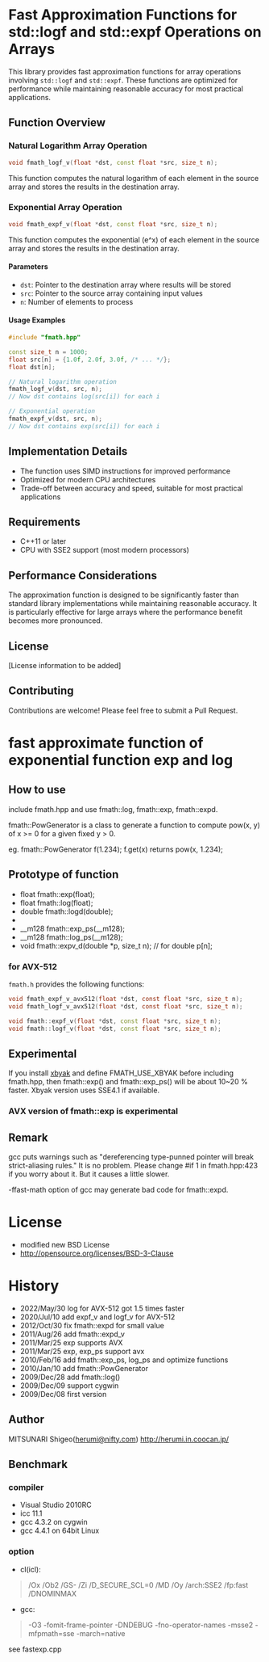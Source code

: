 # Fast Approximation Functions for std::logf and std::expf Operations on Arrays

This library provides fast approximation functions for array operations involving `std::logf` and `std::expf`. These functions are optimized for performance while maintaining reasonable accuracy for most practical applications.

## Function Overview

### Natural Logarithm Array Operation
```cpp
void fmath_logf_v(float *dst, const float *src, size_t n);
```

This function computes the natural logarithm of each element in the source array and stores the results in the destination array.

### Exponential Array Operation
```cpp
void fmath_expf_v(float *dst, const float *src, size_t n);
```

This function computes the exponential (e^x) of each element in the source array and stores the results in the destination array.

#### Parameters
- `dst`: Pointer to the destination array where results will be stored
- `src`: Pointer to the source array containing input values
- `n`: Number of elements to process

#### Usage Examples
```cpp
#include "fmath.hpp"

const size_t n = 1000;
float src[n] = {1.0f, 2.0f, 3.0f, /* ... */};
float dst[n];

// Natural logarithm operation
fmath_logf_v(dst, src, n);
// Now dst contains log(src[i]) for each i

// Exponential operation
fmath_expf_v(dst, src, n);
// Now dst contains exp(src[i]) for each i
```

## Implementation Details

- The function uses SIMD instructions for improved performance
- Optimized for modern CPU architectures
- Trade-off between accuracy and speed, suitable for most practical applications

## Requirements

- C++11 or later
- CPU with SSE2 support (most modern processors)

## Performance Considerations

The approximation function is designed to be significantly faster than standard library implementations while maintaining reasonable accuracy. It is particularly effective for large arrays where the performance benefit becomes more pronounced.

## License

[License information to be added]

## Contributing

Contributions are welcome! Please feel free to submit a Pull Request.
# fast approximate function of exponential function exp and log

## How to use

include fmath.hpp and use fmath::log, fmath::exp, fmath::expd.

fmath::PowGenerator is a class to generate a function to compute pow(x, y)
of x >= 0 for a given fixed y > 0.

eg.
fmath::PowGenerator f(1.234);
f.get(x) returns pow(x, 1.234);

## Prototype of function

* float fmath::exp(float);
* float fmath::log(float);
* double fmath::logd(double);
*
* __m128 fmath::exp_ps(__m128);
* __m128 fmath::log_ps(__m128);
* void fmath::expv_d(double *p, size_t n); // for double p[n];


### for AVX-512

`fmath.h` provides the following functions:

```c
void fmath_expf_v_avx512(float *dst, const float *src, size_t n);
void fmath_logf_v_avx512(float *dst, const float *src, size_t n);
```

```cpp
void fmath::expf_v(float *dst, const float *src, size_t n);
void fmath::logf_v(float *dst, const float *src, size_t n);
```

## Experimental

If you install [xbyak](https://github.com/herumi/xbyak/)
and define FMATH_USE_XBYAK before including fmath.hpp,
then fmath::exp() and fmath::exp_ps() will be about 10~20 % faster.
Xbyak version uses SSE4.1 if available.

### AVX version of fmath::exp is experimental

## Remark

gcc puts warnings such as "dereferencing type-punned pointer will break strict-aliasing rules."
It is no problem.
Please change #if 1 in fmath.hpp:423 if you worry about it. But it causes a little slower.

-ffast-math option of gcc may generate bad code for fmath::expd.

# License

- modified new BSD License
- http://opensource.org/licenses/BSD-3-Clause

# History

* 2022/May/30 log for AVX-512 got 1.5 times faster
* 2020/Jul/10 add expf_v and logf_v for AVX-512
* 2012/Oct/30 fix fmath::expd for small value
* 2011/Aug/26 add fmath::expd_v
* 2011/Mar/25 exp supports AVX
* 2011/Mar/25 exp, exp_ps support avx
* 2010/Feb/16 add fmath::exp_ps, log_ps and optimize functions
* 2010/Jan/10 add fmath::PowGenerator
* 2009/Dec/28 add fmath::log()
* 2009/Dec/09 support cygwin
* 2009/Dec/08 first version

Author
-----------

MITSUNARI Shigeo(herumi@nifty.com)
http://herumi.in.coocan.jp/


Benchmark
-----------
### compiler
* Visual Studio 2010RC
* icc 11.1
* gcc 4.3.2 on cygwin
* gcc 4.4.1 on 64bit Linux

### option

* cl(icl):
>    /Ox /Ob2 /GS- /Zi /D_SECURE_SCL=0 /MD /Oy /arch:SSE2 /fp:fast /DNOMINMAX

* gcc:
> -O3 -fomit-frame-pointer -DNDEBUG -fno-operator-names -msse2 -mfpmath=sse -march=native

see fastexp.cpp
